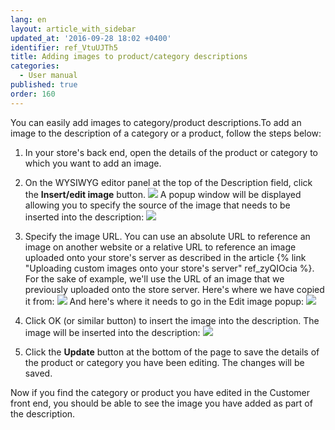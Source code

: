 ```yaml
---
lang: en
layout: article_with_sidebar
updated_at: '2016-09-28 18:02 +0400'
identifier: ref_VtuUJTh5
title: Adding images to product/category descriptions
categories:
  - User manual
published: true
order: 160
---
```



You can easily add images to category/product descriptions.To add an image to the description of a category or a product, follow the steps below:

1.  In your store's back end, open the details of the product or category to which you want to add an image. 
2.  On the WYSIWYG editor panel at the top of the Description field, click the **Insert/edit image** button.
    ![]({{site.baseurl}}/attachments/6389867/8717805.png?effects=drop-shadow)
    A popup window will be displayed allowing you to specify the source of the image that needs to be inserted into the description:
    ![]({{site.baseurl}}/attachments/6389867/8717806.png?effects=drop-shadow)
3.  Specify the image URL. You can use an absolute URL to reference an image on another website or a relative URL to reference an image uploaded onto your store's server as described in the article {% link "Uploading custom images onto your store's server" ref_zyQIOcia %}. For the sake of example, we'll use the URL of an image that we previously uploaded onto the store server. Here's where we have copied it from:
    ![]({{site.baseurl}}/attachments/6389867/8717799.png?effects=drop-shadow)
    And here's where it needs to go in the Edit image popup:
    ![]({{site.baseurl}}/attachments/6389867/8717807.png?effects=drop-shadow)
4.  Click OK (or similar button) to insert the image into the description. The image will be inserted into the description:
    ![]({{site.baseurl}}/attachments/6389867/8717808.png?effects=drop-shadow)

5.  Click the **Update** button at the bottom of the page to save the details of the product or category you have been editing. The changes will be saved. 

Now if you find the category or product you have edited in the Customer front end, you should be able to see the image you have added as part of the description.


